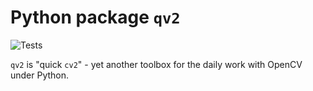 Python package `qv2`
====================

![Tests](https://github.com/dhaase-de/qv2/workflows/Tests/badge.svg)

`qv2` is "quick `cv2`" - yet another toolbox for the daily work with OpenCV under Python.
